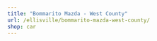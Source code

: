 ```yaml
---
title: "Bommarito Mazda - West County"
url: /ellisville/bommarito-mazda-west-county/
shop: car
---
```

